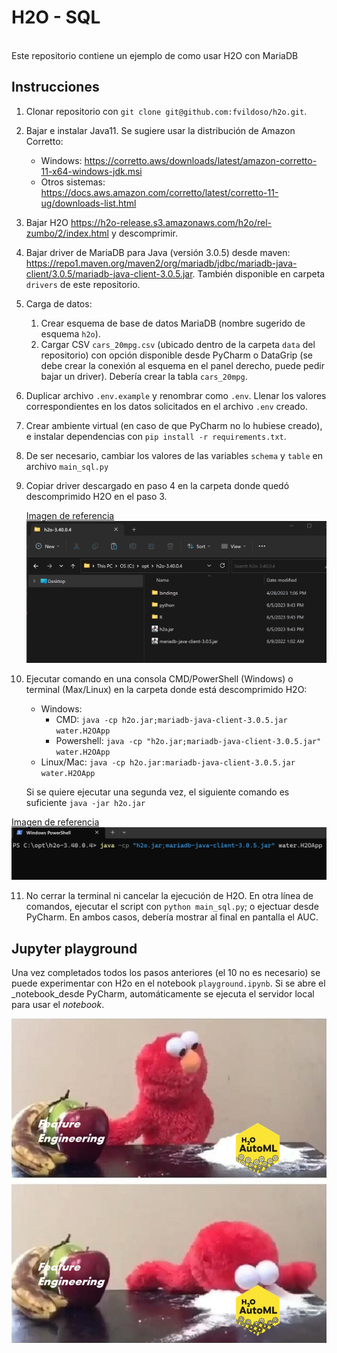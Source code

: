 # H2O - SQL
<br>
Este repositorio contiene un ejemplo de como usar H2O con MariaDB

## Instrucciones

1. Clonar repositorio con `git clone git@github.com:fvildoso/h2o.git`.

2. Bajar e instalar Java11. Se sugiere usar la distribución de Amazon Corretto:
    - Windows: https://corretto.aws/downloads/latest/amazon-corretto-11-x64-windows-jdk.msi
    - Otros sistemas: https://docs.aws.amazon.com/corretto/latest/corretto-11-ug/downloads-list.html
3. Bajar H2O https://h2o-release.s3.amazonaws.com/h2o/rel-zumbo/2/index.html y descomprimir.
4. Bajar driver de MariaDB para Java (versión 3.0.5) desde maven: https://repo1.maven.org/maven2/org/mariadb/jdbc/mariadb-java-client/3.0.5/mariadb-java-client-3.0.5.jar. También disponible en carpeta `drivers` de este repositorio.
5. Carga de datos:
    1. Crear esquema de base de datos MariaDB (nombre sugerido de esquema `h2o`).
    2. Cargar CSV `cars_20mpg.csv` (ubicado dentro de la carpeta `data` del repositorio) con opción disponible desde PyCharm o DataGrip (se debe crear la conexión al esquema en el panel derecho, puede pedir bajar un driver). Debería crear la tabla `cars_20mpg`.
6. Duplicar archivo `.env.example` y renombrar como `.env`. Llenar los valores correspondientes en los datos solicitados en el archivo `.env` creado.
7. Crear ambiente virtual (en caso de que PyCharm no lo hubiese creado), e instalar dependencias con `pip install -r requirements.txt`.
8. De ser necesario, cambiar los valores de las variables `schema` y `table` en archivo `main_sql.py`
9. Copiar driver descargado en paso 4 en la carpeta donde quedó descomprimido H2O en el paso 3.
   
   <u>Imagen de referencia</u> <img src="media/img.png" alt="example 1">
10. Ejecutar comando en una consola CMD/PowerShell (Windows) o terminal (Max/Linux) en la carpeta donde está descomprimido H2O:
     - Windows:
       - CMD: `java -cp h2o.jar;mariadb-java-client-3.0.5.jar water.H2OApp`
       - Powershell: `java -cp "h2o.jar;mariadb-java-client-3.0.5.jar" water.H2OApp`
     - Linux/Mac: `java -cp h2o.jar:mariadb-java-client-3.0.5.jar water.H2OApp`
   
     Si se quiere ejecutar una segunda vez, el siguiente comando es suficiente `java -jar h2o.jar`

   <u>Imagen de referencia</u> <img src="media/img_1.png" alt="example 2">
    
11. No cerrar la terminal ni cancelar la ejecución de H2O. En otra línea de comandos, ejecutar el script con `python main_sql.py`; o ejectuar desde PyCharm. En ambos casos, debería mostrar al final en pantalla el AUC.

## Jupyter playground

Una vez completados todos los pasos anteriores (el 10 no es necesario) se puede experimentar con H2o en el notebook `playground.ipynb`. Si se abre el _notebook_desde PyCharm, automáticamente se ejecuta el servidor local para usar el _notebook_.


<img src="media/elmo.jpg" alt="nice">
